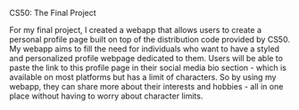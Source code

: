 CS50: The Final Project

For my final project, I created a webapp that allows users to create a personal profile page built on top of the distribution code provided by CS50. My webapp aims to fill the need for individuals who want to have a styled and personalized profile webpage dedicated to them. Users will be able to paste the link to this profile page in their social media bio section - which is available on most platforms but has a limit of characters. So by using my webapp, they can share more about their interests and hobbies - all in one place without having to worry about character limits.
